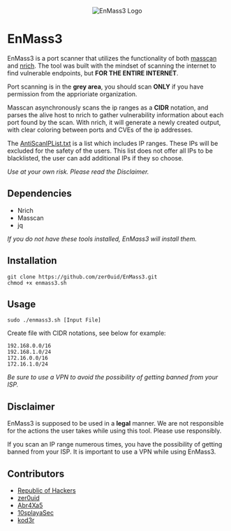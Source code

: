 <p align="center">

<img src="https://raw.githubusercontent.com/zer0uid/EnMass3/main/enm3_GH_readme.png" alt="EnMass3 Logo"/>

</p>

# EnMass3
EnMass3 is a port scanner that utilizes the functionality of both [masscan](https://github.com/robertdavidgraham/masscan) and [nrich](https://gitlab.com/shodan-public/nrich). The tool was built with the mindset of scanning the internet to find vulnerable endpoints, but **FOR THE ENTIRE INTERNET**.

Port scanning is in the **grey area**, you should scan **ONLY** if you have permission from the apprioriate organization.

Masscan asynchronously scans the ip ranges as a **CIDR** notation, and parses the alive host to nrich to gather vulnerability information about each port found by the scan. With nrich, it will generate a newly created output, with clear coloring between ports and CVEs of the ip addresses.

The [AntiScanIPList.txt](https://github.com/zer0uid/EnMass3/blob/main/AntiScanIPList.txt "AntiScanIPList.txt") is a list which includes IP ranges. These IPs will be excluded for the safety of the users. This list does not offer all IPs to be blacklisted, the user can add additional IPs if they so choose. 

*Use at your own risk. Please read the Disclaimer.*

## Dependencies
* Nrich
* Masscan
* jq

*If you do not have these tools installed, EnMass3 will install them.*

## Installation
```
git clone https://github.com/zer0uid/EnMass3.git
chmod +x enmass3.sh
```
## Usage
`sudo ./enmass3.sh [Input File]`

Create file with CIDR notations, see below for example:
```ascii
192.168.0.0/16
192.168.1.0/24
172.16.0.0/16
172.16.1.0/24
```

*Be sure to use a VPN to avoid the possibility of getting banned from your ISP.*
## Disclaimer
EnMass3 is supposed to be used in a **legal** manner. We are not responsible for the actions the user takes while using this tool. Please use responsibly.

If you scan an IP range numerous times, you have the possibility of getting banned from your ISP. It is important to use a VPN while using EnMass3.
## Contributors
* [Republic of Hackers](https://discord.com/invite/repofhackers)
* [zer0uid](https://github.com/zer0uid)
* [Abr4Xa5](https://github.com/AbraXa5)
* [10splayaSec](https://github.com/10splayaSec)
* [kod3r](https://github.com/abhay-khattar)
